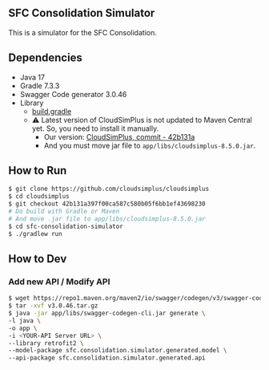 ## SFC Consolidation Simulator

This is a simulator for the SFC Consolidation.

## Dependencies

- Java 17
- Gradle 7.3.3
- Swagger Code generator 3.0.46
- Library
  - [build.gradle](./app/build.gradle)
  - ⚠ Latest version of CloudSimPlus is not updated to Maven Central yet. So, you need to install it manually.
    - Our version: [CloudSimPlus, commit - 42b131a](https://github.com/cloudsimplus/cloudsimplus/tree/42b131a397f00ca587c580b05f6bb1ef43698230)
    - And you must move jar file to `app/libs/cloudsimplus-8.5.0.jar`.

## How to Run

```bash
$ git clone https://github.com/cloudsimplus/cloudsimplus
$ cd cloudsimplus
$ git checkout 42b131a397f00ca587c580b05f6bb1ef43698230
# Do build with Gradle or Maven
# And move .jar file to app/libs/cloudsimplus-8.5.0.jar
$ cd sfc-consolidation-simulator
$ ./gradlew run
```

## How to Dev

### Add new API / Modify API
```bash
$ wget https://repo1.maven.org/maven2/io/swagger/codegen/v3/swagger-codegen-cli/3.0.46/swagger-codegen-cli-3.0.46.jar -O swagger-codegen-cli.jar
$ tar -xvf v3.0.46.tar.gz
$ java -jar app/libs/swagger-codegen-cli.jar generate \
-l java \
-o app \
-i <YOUR-API Server URL> \
--library retrofit2 \
--model-package sfc.consolidation.simulator.generated.model \
--api-package sfc.consolidation.simulator.generated.api
```